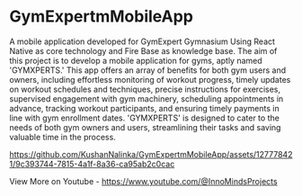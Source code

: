 # GymExpertmMobileApp
A mobile application developed for GymExpert Gymnasium Using React Native as core technology and Fire Base as knowledge base.
The aim of this project is to develop a mobile application for gyms, aptly named 'GYMXPERTS.' This app offers an array of benefits for both gym users and owners, including effortless monitoring of workout progress, timely updates on workout schedules and techniques, precise instructions for exercises, supervised engagement with gym machinery, scheduling appointments in advance, tracking workout participants, and ensuring timely payments in line with gym enrollment dates. 'GYMXPERTS' is designed to cater to the needs of both gym owners and users, streamlining their tasks and saving valuable time in the process.

https://github.com/KushanNalinka/GymExpertmMobileApp/assets/127778421/9c393744-7815-4a1f-8a36-ca95ab2c0cac

View More on Youtube - https://www.youtube.com/@InnoMindsProjects
